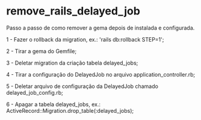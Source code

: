 # remove_rails_delayed_job
Passo a passo de como remover a gema depois de instalada e configurada.

1 - Fazer o rollback da migration, ex.: 'rails db:rollback STEP=1';

2 - Tirar a gema do Gemfile;

3 - Deletar migration da criação tabela delayed_jobs;

4 - Tirar a configuração do DelayedJob no arquivo application_controller.rb;

5 - Deletar arquivo de configuração da DelayedJob chamado delayed_job_config.rb;

6 - Apagar a tabela delayed_jobs, ex.: ActiveRecord::Migration.drop_table(:delayed_jobs);


